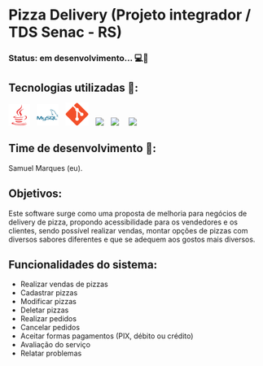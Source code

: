 # Pizza Delivery (Projeto integrador / TDS Senac - RS)

### Status: em desenvolvimento... :computer::wrench:

## Tecnologias utilizadas :space_invader:: <br>

<div display = flex>
  <img src="https://raw.githubusercontent.com/devicons/devicon/55609aa5bd817ff167afce0d965585c92040787a/icons/java/java-plain.svg" width = 42px style="margin-right: 10px;">
  <img src="https://raw.githubusercontent.com/devicons/devicon/55609aa5bd817ff167afce0d965585c92040787a/icons/mysql/mysql-plain-wordmark.svg" width=42px style="margin-right:10px;">
  <img src="https://raw.githubusercontent.com/devicons/devicon/55609aa5bd817ff167afce0d965585c92040787a/icons/git/git-plain.svg" width = 45px style = "margin-right: 10px;">
  <img src="https://cdn.jsdelivr.net/gh/devicons/devicon@latest/icons/jquery/jquery-original-wordmark.svg"  width = 45px style = "margin-right: 10px;">
  <img src="https://cdn.jsdelivr.net/gh/devicons/devicon@latest/icons/spring/spring-original.svg" width = 45px style = "margin-right: 15px;">
  <img src="https://cdn.jsdelivr.net/gh/devicons/devicon@latest/icons/bootstrap/bootstrap-original.svg" width = 45px style = "margin-right: 10px;">     
</div>

## Time de desenvolvimento :busts_in_silhouette::
Samuel Marques (eu).

## Objetivos:
Este software surge como uma proposta de melhoria para negócios de delivery de pizza, propondo acessibilidade para os vendedores e os clientes, sendo possível realizar vendas, montar opções de pizzas com diversos sabores diferentes e que se adequem aos gostos mais diversos.

## Funcionalidades do sistema:
- Realizar vendas de pizzas
- Cadastrar pizzas
- Modificar pizzas
- Deletar pizzas
- Realizar pedidos
- Cancelar pedidos
- Aceitar formas pagamentos (PIX, débito ou crédito)
- Avaliação do serviço
- Relatar problemas
